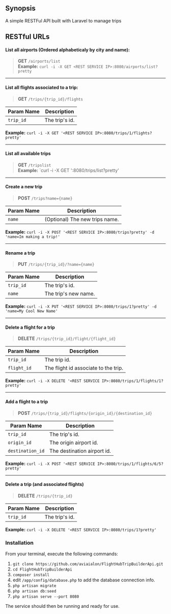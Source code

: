 ## Synopsis
A simple RESTFul API built with Laravel to manage trips

## RESTful URLs
#### List all airports (Ordered alphabeticaly by city and name):<br />

> **GET** `/airports/list`<br />
**Example:** `curl -i -X GET <REST SERVICE IP>:8080/airports/list?pretty`<br />
___

#### List all flights associated to a trip:<br />
> **GET** `/trips/{trip_id}/flights`<br />

| Param Name | Description          |
| ------------- | ----------- |
| `trip_id`      | The trip's id.|
**Example:** `curl -i -X GET '<REST SERVICE IP>:8080/trips/1/flights?pretty'`<br />
___

#### List all available trips<br />
> **GET** `/tripslist`<br />
**Example:** `curl -i -X GET '<REST SERVICE IP>:8080/trips/list?pretty'<br />

___

#### Create a new trip<br />
> **POST** `/trips?name={name}`<br />

| Param Name | Description          |
| ------------- | ----------- |
| `name`      | (Optional) The new trips name.|
**Example:** `curl -i -X POST '<REST SERVICE IP>:8080/trips?pretty' -d 'name=Im making a trip!'`<br />

___

#### Rename a trip<br />
> **PUT** `/trips/{trip_id}/?name={name}`<br />

| Param Name | Description          |
| ------------- | ----------- |
| `trip_id`      | The trip's id.|
| `name`      | The trip's new name.|
**Example:** `curl -i -X PUT '<REST SERVICE IP>:8080/trips/1?pretty' -d 'name=My Cool New Name'`<br />
___

#### Delete a flight for a trip<br />
> **DELETE** `/trips/{trip_id}/flight/{flight_id}`<br />

| Param Name | Description          |
| ------------- | ----------- |                                              
| `trip_id`      | The trip id.|
| `flight_id`      | The flight id associate to the trip.|
**Example:** `curl -i -X DELETE '<REST SERVICE IP>:8080/trips/1/flights/1?pretty'`<br />
___

#### Add a flight to a trip<br />
> **POST** `/trips/{trip_id}/flights/{origin_id}/{destination_id}`<br />

| Param Name | Description          |
| ------------- | ----------- |
| `trip_id`      | The trip's id.|
| `origin_id`      | The origin airport id.|
| `destination_id`      | The destination airport id.|
**Example:** `curl -i -X POST '<REST SERVICE IP>:8080/trips/1/flights/6/5?pretty'`<br />
___

#### Delete a trip (and associated flights)<br />
> **DELETE** `/trips/{trip_id}`<br />

| Param Name | Description          |
| ------------- | ----------- |
| `trip_id`      | The trip's id.|
**Example:** `curl -i -X DELETE '<REST SERVICE IP>:8080/trips/1?pretty'`<br />


### Installation

From your terminal, execute the following commands:

1. `git clone https://github.com/aviaialon/FlightHubTripBuilderApi.git`
2. `cd FlightHubTripBuilderApi`
3. `composer install`
4. edit `/app/config/database.php` to add the database connection info.
5. `php artisan migrate`
6. `php artisan db:seed`
7. `php artisan serve --port 8080`

The service should then be running and ready for use.
